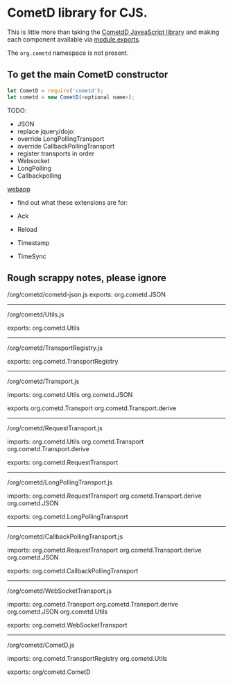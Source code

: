 # CometD library for CJS.

This is little more than taking the [CometdD JaveaScript library](https://github.com/cometd/cometd) and making each component available via [module.exports](http://nodejs.org/docs/latest/api/modules.html#modules_module_exports).

The `org.cometd` namespace is not present.

## To get the main CometD constructor

```javascript
let CometD = require('cometd');
let cometd = new CometD(<optional name>);
```

TODO:
- JSON
- replace jquery/dojo:
 - override LongPollingTransport
 - override CallbackPollingTransport
 - register transports in order
  - Websocket
  - LongPolling
  - Callbackpolling

[webapp](https://github.com/cometd/cometd/tree/master/cometd-javascript/common/src/main/webapp/org/cometd)
- find out what these extensions are for:

 - Ack
 - Reload
 - Timestamp
 - TimeSync


## Rough scrappy notes, please ignore

/org/cometd/cometd-json.js
exports:
org.cometd.JSON

--------------------------
/org/cometd/Utils.js

exports:
org.cometd.Utils

--------------------------
/org/cometd/TransportRegistry.js

exports:
org.cometd.TransportRegistry

--------------------------
/org/cometd/Transport.js

imports:
org.cometd.Utils
org.cometd.JSON

exports
org.cometd.Transport
org.cometd.Transport.derive

--------------------------
/org/cometd/RequestTransport.js

imports:
org.cometd.Utils
org.cometd.Transport
org.cometd.Transport.derive

exports:
org.cometd.RequestTransport

--------------------------
/org/cometd/LongPollingTransport.js

imports:
org.cometd.RequestTransport
org.cometd.Transport.derive
org.cometd.JSON

exports:
org.cometd.LongPollingTransport

--------------------------
/org/cometd/CallbackPollingTransport.js

imports:
org.cometd.RequestTransport
org.cometd.Transport.derive
org.cometd.JSON

exports:
org.cometd.CallbackPollingTransport

--------------------------
/org/cometd/WebSocketTransport.js

imports:
org.cometd.Transport
org.cometd.Transport.derive
org.cometd.JSON
org.cometd.Utils

exports:
org.cometd.WebSocketTransport


--------------------------
/org/cometd/CometD.js

imports:
org.cometd.TransportRegistry
org.cometd.Utils

exports:
org/cometd.CometD
